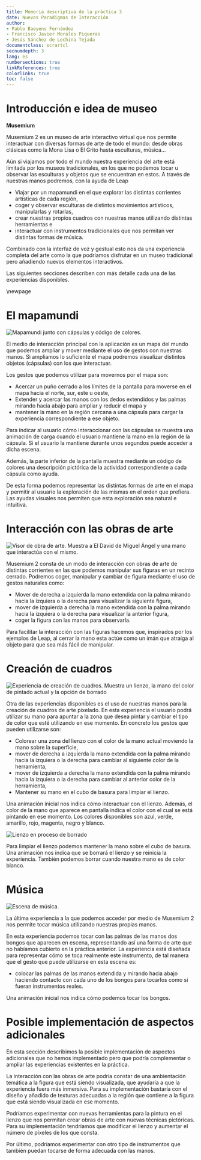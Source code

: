 ```yaml
---
title: Memoria descriptiva de la práctica 3
date: Nuevos Paradigmas de Interacción
author:
- Pablo Baeyens Fernández
- Francisco Javier Morales Piqueras
- Jesús Sánchez de Lechina Tejada
documentclass: scrartcl
secnumdepth: 3
lang: es
numbersections: true
linkReferences: true
colorlinks: true
toc: false
---
```


# Introducción e idea de museo

**Musemium**

Musemium 2 es un museo de arte interactivo virtual que nos permite interactuar con diversas formas de arte de todo el mundo: desde obras clásicas como la Mona Lisa o El Grito hasta esculturas, música...

Aún si viajamos por todo el mundo nuestra experiencia del arte está limitada por los museos tradicionales, en los que no podemos tocar u observar las esculturas y objetos que se encuentran en estos. A través de nuestras manos podremos, con la ayuda de Leap

- Viajar por un mapamundi en el que explorar las distintas corrientes artísticas de cada región,
- coger y observar esculturas de distintos movimientos artísticos, manipularlas y rotarlas,
- crear nuestras propios cuadros con nuestras manos utilizando distintas herramientas e
- interactuar con instrumentos tradicionales que nos permitan ver distintas formas de música.

Combinado con la interfaz de voz y gestual esto nos da una experiencia completa del arte como la que podríamos disfrutar en un museo tradicional pero añadiendo nuevos elementos interactivos.

Las siguientes secciones describen con más detalle cada una de las experiencias disponibles.

\newpage

# El mapamundi

![Mapamundi junto con cápsulas y código de colores.](mapamundi.png)

El medio de interacción principal con la aplicación es un mapa del mundo que podemos ampliar y mover mediante el uso de gestos con nuestras manos. Si ampliamos lo suficiente el mapa podremos visualizar distintos objetos (cápsulas) con los que interactuar.

Los gestos que podemos utilizar para movernos por el mapa son:

- Acercar un puño cerrado a los límites de la pantalla para moverse en el mapa hacia el norte, sur, este u oeste,
- Extender y acercar las manos con los dedos extendidos y las palmas mirando hacia abajo para ampliar y reducir el mapa y
- mantener la mano en la región cercana a una cápsula para cargar la experiencia correspondiente a ese objeto.

Para indicar al usuario cómo interaccionar con las cápsulas se muestra una animación de carga cuando el usuario mantiene la mano en la región de la cápsula. Si el usuario la mantiene durante unos segundos puede acceder a dicha escena.

Además, la parte inferior de la pantalla muestra mediante un código de colores una descripción pictórica de la actividad correspondiente a cada cápsula como ayuda.

De esta forma podemos representar las distintas formas de arte en el mapa y permitir al usuario la exploración de las mismas en el orden que prefiera. Las ayudas visuales nos permiten que esta exploración sea natural e intuitiva.


# Interacción con las obras de arte

![Visor de obra de arte. Muestra a El David de Miguel Ángel y una mano que interactúa con el mismo.](visor.png)

Musemium 2 consta de un modo de interacción con obras de arte de distintas corrientes en las que podemos manipular sus figuras en un recinto cerrado. Podremos coger, manipular y cambiar de figura mediante el uso de gestos naturales como:

- Mover de derecha a izquierda la mano extendida con la palma mirando hacia la izquiera o la derecha para visualizar la siguiente figura,
- mover de izquierda a derecha la mano extendida con la palma mirando hacia la izquiera o la derecha para visualizar la anterior figura,
- coger la figura con las manos para observarla.

Para facilitar la interacción con las figuras hacemos que, inspirados por los ejemplos de Leap, al cerrar la mano esta actúe como un imán que atraiga al objeto para que sea más fácil de manipular.

# Creación de cuadros

![Experiencia de creación de cuadros. Muestra un lienzo, la mano del color de pintado actual y la opción de borrado](pintura.png)

Otra de las experiencias disponibles es el uso de nuestras manos para la creación de cuadros de arte pixelado.
En esta experiencia el usuario podrá utilizar su mano para apuntar a la zona que desea pintar y cambiar el tipo de color que esté utilizando en ese momento. En concreto los gestos que pueden utilizarse son:

- Colorear una zona del lienzo con el color de la mano actual moviendo la mano sobre la superficie,
- mover de derecha a izquierda la mano extendida con la palma mirando hacia la izquiera o la derecha para cambiar al siguiente color de la herramienta,
- mover de izquierda a derecha la mano extendida con la palma mirando hacia la izquiera o la derecha para cambiar al anterior color de la herramienta,
- Mantener su mano en el cubo de basura para limpiar el lienzo.

Una animación inicial nos indica cómo interactuar con el lienzo.
Además, el color de la mano que aparece en pantalla indica el color con el cual se está pintando en ese momento.
Los colores disponibles son azul, verde, amarillo, rojo, magenta, negro y blanco.

![Lienzo en proceso de borrado](basura.png)

Para limpiar el lienzo podemos mantener la mano sobre el cubo de basura.
Una animación nos indica que se borrará el lienzo y se reinicia la experiencia.
También podemos borrar cuando nuestra mano es de color blanco.

# Música

![Escena de música.](bongos.png)

La última experiencia a la que podemos acceder por medio de Musemium 2 nos permite tocar música utilizando nuestras propias manos.

En esta experiencia podemos tocar con las palmas de las manos dos bongos que aparecen en escena, representando así una forma de arte que no habíamos cubierto en la práctica anterior. La experiencia está diseñada para representar cómo se toca realmente este instrumento, de tal manera que el gesto que puede utilizarse en esta escena es:

- colocar las palmas de las manos extendida y mirando hacia abajo haciendo contacto con cada uno de los bongos para tocarlos como si fueran instrumentos reales.

Una animación inicial nos indica cómo podemos tocar los bongos.


# Posible implementación de aspectos adicionales

En esta sección describimos la posible implementación de aspectos adicionales que no hemos implementado pero que podría complementar o ampliar las experiencias existentes en la práctica.

La interacción con las obras de arte podría constar de una ambientación temática a la figura que está siendo visualizada, que ayudaría a que la experiencia fuera más inmersiva. Para su implementación bastaría con el diseño y añadido de texturas adecuadas a la región que contiene a la figura que está siendo visualizada en ese momento.

Podríamos experimentar con nuevas herramientas para la pintura en el lienzo que nos permitan crear obras de arte con nuevas técnicas pictóricas. Para su implementación tendríamos que modificar el lienzo y aumentar el número de píxeles de los que consta.

Por último, podríamos experimentar con otro tipo de instrumentos que también puedan tocarse de forma adecuada con las manos.
